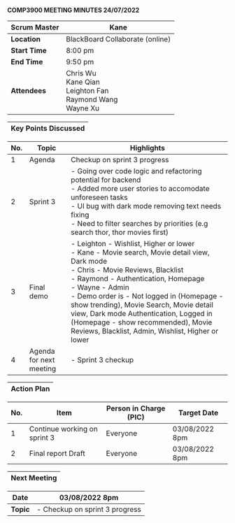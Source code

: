 **COMP3900 MEETING MINUTES 24/07/2022**

| **Scrum Master** | Kane |
|---|---|
| **Location** | BlackBoard Collaborate (online) |  
| **Start Time**| 8:00 pm |
| **End Time** | 9:50 pm|
| **Attendees** | Chris Wu <br/> Kane Qian <br/> Leighton Fan <br/> Raymond Wang <br/> Wayne Xu |

| **Key Points Discussed** |
| --- |

| **No.** | **Topic** | **Highlights** |
| --- | --- | --- |
| 1 | Agenda| Checkup on sprint 3 progress |
| 2 | Sprint 3 | - Going over code logic and refactoring potential for backend <br/> - Added more user stories to accomodate unforeseen tasks <br/> - UI bug with dark mode removing text needs fixing <br/> - Need to filter searches by priorities (e.g search thor, thor movies first)|
| 3 | Final demo | - Leighton - Wishlist, Higher or lower <br/> - Kane - Movie search, Movie detail view, Dark mode <br/> - Chris - Movie Reviews, Blacklist <br/> - Raymond - Authentication, Homepage <br/> - Wayne - Admin <br/> - Demo order is - Not logged in (Homepage - show trending), Movie Search, Movie detail view, Dark mode Authentication, Logged in (Homepage - show recommended), Movie Reviews, Blacklist, Admin, Wishlist, Higher or lower |
| 4 | Agenda for next meeting | - Sprint 3 checkup |

| **Action Plan** |
| --- |

| **No.** | **Item** | **Person in Charge (PIC)** | **Target Date** |
| --- | --- | --- | --- |
| 1 | Continue working on sprint 3 | Everyone | 03/08/2022 8pm |
| 2 | Final report Draft | Everyone | 03/08/2022 8pm |

| **Next Meeting** |
|---|
 
| **Date** | 03/08/2022 8pm |
|---|---|
| **Topic** | - Checkup on sprint 3 progress |
 
